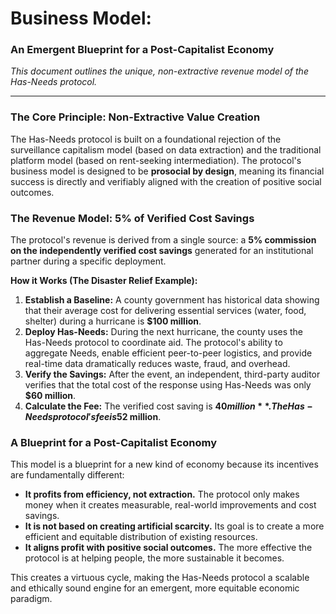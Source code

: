 # Business Model:
### An Emergent Blueprint for a Post-Capitalist Economy

*This document outlines the unique, non-extractive revenue model of the Has-Needs protocol.*

---

### The Core Principle: Non-Extractive Value Creation

The Has-Needs protocol is built on a foundational rejection of the surveillance capitalism model (based on data extraction) and the traditional platform model (based on rent-seeking intermediation). The protocol's business model is designed to be **prosocial by design**, meaning its financial success is directly and verifiably aligned with the creation of positive social outcomes.

### The Revenue Model: 5% of Verified Cost Savings

The protocol's revenue is derived from a single source: a **5% commission on the independently verified cost savings** generated for an institutional partner during a specific deployment.

**How it Works (The Disaster Relief Example):**

1.  **Establish a Baseline:** A county government has historical data showing that their average cost for delivering essential services (water, food, shelter) during a hurricane is **$100 million**.
2.  **Deploy Has-Needs:** During the next hurricane, the county uses the Has-Needs protocol to coordinate aid. The protocol's ability to aggregate Needs, enable efficient peer-to-peer logistics, and provide real-time data dramatically reduces waste, fraud, and overhead.
3.  **Verify the Savings:** After the event, an independent, third-party auditor verifies that the total cost of the response using Has-Needs was only **$60 million**.
4.  **Calculate the Fee:** The verified cost saving is **$40 million**. The Has-Needs protocol's fee is 5% of this amount, which is **$2 million**.

### A Blueprint for a Post-Capitalist Economy

This model is a blueprint for a new kind of economy because its incentives are fundamentally different:

- **It profits from efficiency, not extraction.** The protocol only makes money when it creates measurable, real-world improvements and cost savings.
- **It is not based on creating artificial scarcity.** Its goal is to create a more efficient and equitable distribution of existing resources.
- **It aligns profit with positive social outcomes.** The more effective the protocol is at helping people, the more sustainable it becomes.

This creates a virtuous cycle, making the Has-Needs protocol a scalable and ethically sound engine for an emergent, more equitable economic paradigm.
